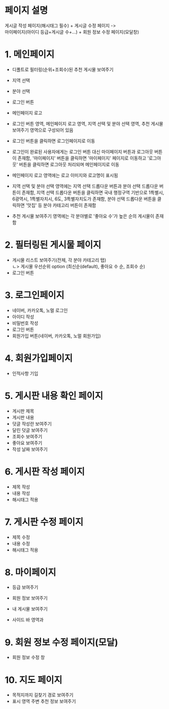 # 페이지 설명
게시글 작성 페이지(해시태그 필수) + 게시글 수정 페이지 -> \
마이페이지(아이디 등급+게시글 수+...) + 회원 정보 수정 페이지(모달창)

# 1. 메인페이지
- 디폴트로 필터링(순위+조회수)된 추천 게시물 보여주기
- 지역 선택
- 분야 선택
- 로그인 버튼
- 메인페이지 로고

- 로그인 버튼 영역, 메인페이지 로고 영역, 지역 선택 및 분야 선택 영역, 추천 게시물 보여주기 영역으로 구성되어 있음
- 로그인 버튼을 클릭하면 로그인페이지로 이동
- 로그인이 완료된 사용자에게는 로그인 버튼 대신 마이페이지 버튼과 로그아웃 버튼이 존재함, '마이페이지' 버튼을 클릭하면 '마이페이지' 페이지로 이동하고 '로그아웃' 버튼을 클릭하면 로그아웃 처리되며 메인페이지로 이동
- 메인페이지 로고 영역에는 로고 이미지와 로고명이 표시됨
- 지역 선택 및 분야 선택 영역에는 지역 선택 드롭다운 버튼과 분야 선택 드롭다운 버튼이 존재함, 지역 선택 드롭다운 버튼을 클릭하면 국내 행정구역 기반으로 1특별시, 6광역시, 1특별자치시, 6도, 3특별자치도가 존재함, 분야 선택 드롭다운 버튼을 클릭하면 '맛집' 등 분야 카테고리 버튼이 존재함
- 추천 게시물 보여주기 영역에는 각 분야별로 '좋아요 수'가 높은 순의 게시물이 존재함


#  2. 필터링된 게시물 페이지
- 게시물 리스트 보여주기(전체, 각 분야 카테고리 탭)\
 ㄴ> 게시물 우선순위 option (최신순(default), 좋아요 수 순, 조회수 순)
- 로그인 버튼

# 3. 로그인페이지
- 네이버, 카카오톡, 노멀 로그인
- 아이디 작성
- 비밀번호 작성
- 로그인 버튼
- 회원가입 버튼(네이버, 카카오톡, 노멀 회원가입)

# 4. 회원가입페이지
- 인적사항 기입

# 5. 게시판 내용 확인 페이지
- 게시판 제목
- 게시판 내용
- 덧글 작성란 보여주기
- 달린 덧글 보여주기
- 조회수 보여주기
- 좋아요 보여주기
- 작성 날짜 보여주기

# 6. 게시판 작성 페이지
- 제목 작성
- 내용 작성
- 해시태그 적용

# 7. 게시판 수정 페이지
- 제목 수정
- 내용 수정
- 해시태그 적용

# 8. 마이페이지
- 등급 보여주기
- 회원 정보 보여주기
- 내 게시물 보여주기

- 사이드 바 영역과 

# 9. 회원 정보 수정 페이지(모달)
- 회원 정보 수정 창

# 10. 지도 페이지
- 목적지까지 길찾기 경로 보여주기
- 표시 영역 주변 추천 정보 보여주기
